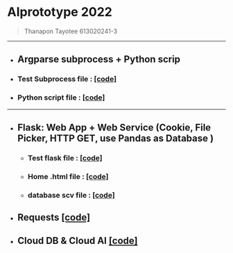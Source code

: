 # AIprototype 2022
> Thanapon Tayotee 613020241-3
-------------------------------
* ## Argparse subprocess + Python scrip
* ### Test Subprocess file : [[code]](https://github.com/MeenTers/AIprototype/blob/main/testsub.py)
* ### Python script file : [[code]](https://github.com/MeenTers/AIprototype/blob/main/python101.py)
---------------------------------------------------------------------------------------------------------
* ## Flask: Web App + Web Service (Cookie, File Picker, HTTP GET, use Pandas as Database )
  * ### Test flask file : [[code]](https://github.com/MeenTers/AIprototype/blob/main/testflask.py)
  * ### Home .html file : [[code]]()
  * ### database scv file : [[code]]()
* ## Requests [[code]]()
* ## Cloud DB & Cloud AI [[code]](https://github.com/MeenTers/AIprototype/blob/main/Cloud_DB_and_AI.ipynb)
